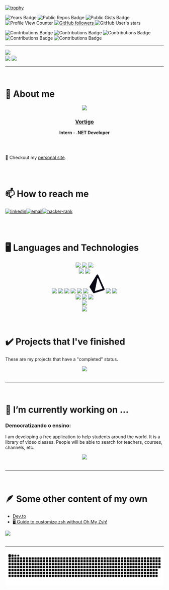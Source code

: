 [![trophy](https://github-profile-trophy.vercel.app/?username=hbenvenutti&theme=dracula&column=-1&no-frame=true&no-bg=true)](https://github.com/ryo-ma/github-profile-trophy)


![Years Badge](https://badges.strrl.dev/years/hbenvenutti)
![Public Repos Badge](https://badges.strrl.dev/repos/hbenvenutti)
![Public Gists Badge](https://badges.strrl.dev/gists/hbenvenutti)
![Profile View Counter](https://komarev.com/ghpvc/?username=hbenvenutti)
<a href="https://github.com/hbenvenutti?tab=followers">
 <img alt="GitHub followers" src="https://img.shields.io/github/followers/hbenvenutti?style=plastic"/>
</a>
<img alt="GitHub User's stars" src="https://img.shields.io/github/stars/hbenvenutti?style=plastic">

![Contributions Badge](https://badges.strrl.dev/contributions/all/hbenvenutti)
![Contributions Badge](https://badges.strrl.dev/contributions/yearly/hbenvenutti)
![Contributions Badge](https://badges.strrl.dev/contributions/monthly/hbenvenutti)
![Contributions Badge](https://badges.strrl.dev/contributions/weekly/hbenvenutti)
![Contributions Badge](https://badges.strrl.dev/contributions/daily/hbenvenutti)


<!-- 
 Badges antigos que sairam do ar:
 
 [![Years Badge](https://badges.pufler.dev/years/hbenvenutti)](https://badges.pufler.dev)
 [![Repos Badge](https://badges.pufler.dev/repos/hbenvenutti)](https://badges.pufler.dev)
 [![Gists Badge](https://badges.pufler.dev/gists/hbenvenutti)](https://badges.pufler.dev)
-->

<hr>

<!-- <img src="https://i.imgur.com/Jxdyx95.jpg"> -->
<img src="https://imgur.com/MsHblVo.png">

<div align="justify">
 <img height="250em" src="https://github-readme-stats.vercel.app/api?username=hbenvenutti&show_icons=true&theme=dracula&count_private=true">
 <img height="250em" src="https://github-readme-stats.vercel.app/api/top-langs/?username=hbenvenutti&layout=compact&theme=dracula&langs_count=10"> 
</div>

<hr>
<br/>

# 💬 About me

<div align="center" width="100%">
 <img height="150px" width="auto" src="https://avatars.githubusercontent.com/u/99232245?s=200&v=4" />
 <div align="center">
  <h3><a href="https://vortigo.digital"><strong>Vortigo</strong></a></h3>
  <p><strong>Intern - .NET Developer</strong></p>
 </div>
</div>

<br/>
<br/>


📂 Checkout my [personal site](https://hbenvenutti.netlify.app/).


<br/>
<br/>

# 📫 How to reach me
<div style="display: flex;">
 <a href="https://linkedin.com/in/huam-benvenutti">
  <img alt="linkedin" height="40" src="https://cdn.jsdelivr.net/gh/devicons/devicon/icons/linkedin/linkedin-original.svg" />
 </a>
 
 <a href="mailto:huambenvenutti@protonmail.com">
  <img alt="email" height="40" src="https://www.vectorlogo.zone/logos/protonmail/protonmail-ar21.svg" />
 </a>

 <a href="https://www.hackerrank.com/hbenvenutti">
  <img alt="hacker-rank" height="40" src="https://github.com/simple-icons/simple-icons/blob/master/icons/hackerrank.svg" />
 </a>
</div>


  <i class="fab fa-dev"></i>

<br/>
<br/>

# 🖥️ Languages and Technologies
<div align="center">
 <img height="60" src="https://cdn.jsdelivr.net/gh/devicons/devicon/icons/ubuntu/ubuntu-plain.svg" />
 <img height="60" src="https://cdn.jsdelivr.net/gh/devicons/devicon/icons/git/git-original.svg" />
 <img height="60" src="https://cdn.jsdelivr.net/gh/devicons/devicon/icons/docker/docker-plain-wordmark.svg" />
 <!--  <img height="60" src="https://cdn.jsdelivr.net/gh/devicons/devicon/icons/linux/linux-plain.svg" /> --> 
</div>

<div id="bd" align="center">
 <img height="60" src="https://cdn.jsdelivr.net/gh/devicons/devicon/icons/postgresql/postgresql-plain-wordmark.svg" />
 <img height="60" src="https://cdn.jsdelivr.net/gh/devicons/devicon/icons/mongodb/mongodb-original-wordmark.svg" />
</div>

<div id="typescript" align="center">
 <img height="60" src="https://cdn.jsdelivr.net/gh/devicons/devicon/icons/javascript/javascript-original.svg" />
 <img height="60" src="https://cdn.jsdelivr.net/gh/devicons/devicon/icons/typescript/typescript-original.svg" />
 <img height="60" src="https://cdn.jsdelivr.net/gh/devicons/devicon/icons/nodejs/nodejs-original.svg" />
 <img height="60" src="https://cdn.jsdelivr.net/gh/devicons/devicon/icons/denojs/denojs-original.svg" />
 <img height="60" src="https://cdn.jsdelivr.net/gh/devicons/devicon/icons/react/react-original-wordmark.svg" />
 <img height="60" src="https://cdn.jsdelivr.net/gh/devicons/devicon/icons/nestjs/nestjs-plain.svg" />
 <img height="60" src="https://raw.githubusercontent.com/prisma/presskit/main/Assets/Prisma-DarkSymbol.svg "/>
 <img height="60" src="https://cdn.jsdelivr.net/gh/devicons/devicon/icons/jest/jest-plain.svg" />
 <img height="60" src="https://cdn.jsdelivr.net/gh/devicons/devicon/icons/nextjs/nextjs-original.svg" />
</div>

<div id="web" align="center">
 <img height=60 src="https://cdn.jsdelivr.net/gh/devicons/devicon/icons/html5/html5-plain-wordmark.svg" />          
 <img height="60" src="https://cdn.jsdelivr.net/gh/devicons/devicon/icons/css3/css3-plain-wordmark.svg" />
 <img height=60 src="https://cdn.jsdelivr.net/gh/devicons/devicon/icons/sass/sass-original.svg" />   
</div>

<div id="dotnet" align="center">
 <img height="60" src="https://cdn.jsdelivr.net/gh/devicons/devicon/icons/csharp/csharp-plain.svg" />
</div>

<div id="other" align="center">
 <img height=60 src="https://cdn.jsdelivr.net/gh/devicons/devicon/icons/java/java-original-wordmark.svg" />
</div>

<br/>
<br/>

# ✔️ Projects that I've finished
These are my projects that have a "completed" status.
 <div align="center">
   <a href="https://github.com/hbenvenutti/pokedex">
    <img src="https://github-readme-stats.vercel.app/api/pin/?username=hbenvenutti&repo=pokedex&theme=dracula">
   </a>
 </div>

<br/>
<hr>
<br/>

# 🔭 I’m currently working on ...

### Democratizando o ensino:
I am developing a free application to help students around the world. It is a library of video classes. People will be able to search for teachers, courses, channels, etc.
   
<div align="center">
   <a href="https://github.com/SevenSeas-tech/demen-backend">
    <img src="https://github-readme-stats.vercel.app/api/pin/?username=SevenSeas-tech&repo=demen-backend&theme=dracula">
   </a>
</div>

<br/>
<hr>
<br/>

# :feather: Some other content of my own

* [Dev.to](https://dev.to/hbenvenutti)
* [🖥️ Guide to customize zsh without Oh My Zsh!](https://dev.to/hbenvenutti/using-zsh-without-omz-4gch)

<img height=300 width=auto src="https://i.imgur.com/yLlh1kX.png" />

<br/>
<br/>

<hr>

![Snake animation](https://github.com/hbenvenutti/hbenvenutti/blob/output/github-contribution-grid-snake.svg)
